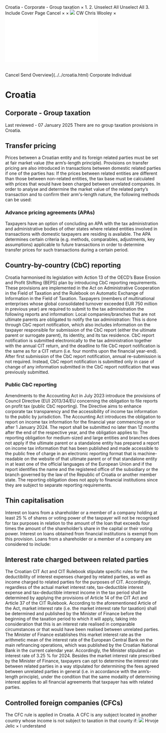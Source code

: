 Croatia - Corporate - Group taxation
×
1.
2.
Unselect All
Unselect All
3.
Include Cover Page
Cancel
×
×
![](../../-/media/world-wide-tax-summaries/attachments/global---chris-wooley.ashx%3Frev=ac5e5f3223b34096b1afc2a6009c7320&revision=ac5e5f32-23b3-4096-b1af-c2a6009c7320&hash=859B7ADC84DC2CBEC9760E9E6EE7DE6D0A8BFCDF)
CW
Chris Wooley
×
![](group-taxation.html)
######
Cancel
Send
Overview](../../croatia.html)
Corporate
Individual
# Croatia
## Corporate - Group taxation
Last reviewed - 07 January 2025
There are no group taxation provisions in Croatia.
## Transfer pricing
Prices between a Croatian entity and its foreign related parties must be set at fair market value (the arm’s-length principle). Provisions on transfer pricing are also introduced in transactions between domestic related parties if one of the parties has:
If the prices between related entities are different than those between non-related entities, the tax base must be calculated with prices that would have been charged between unrelated companies. In order to analyse and determine the market value of the related party’s transaction and to confirm their arm's-length nature, the following methods can be used:
### Advance pricing agreements (APAs)
Taxpayers have an option of concluding an APA with the tax administration and administrative bodies of other states where related entities involved in transactions with domestic taxpayers are residing is available. The APA determines certain criteria (e.g. methods, comparables, adjustments, key assumptions) applicable to future transactions in order to determine transfer prices for such transactions during a certain period.
## Country-by-country (CbC) reporting
Croatia harmonised its legislation with Action 13 of the OECD’s Base Erosion and Profit Shifting (BEPS) plan by introducing CbC reporting requirements. These provisions are implemented in the Act on Administrative Cooperation in the Field of Taxation and the Rulebook on Automatic Exchange of Information in the Field of Taxation. Taxpayers (members of multinational enterprises whose global consolidated turnover exceeded EUR 750 million in previous year) are required to submit to the tax administration the following reports and information:
Local companies/branches that are not ultimate parents are obligated to notify the tax administration:
This is done through CbC report notification, which also includes information on the taxpayer responsible for submission of the CbC report (either the ultimate parent or surrogate parent), its identity, and its tax residence.
CbC report notification is submitted electronically to the tax administration together with the annual CIT return, and the deadline to file CbC report notification is the same as for a CIT return (i.e. four months upon the financial year-end). After first submission of the CbC report notification, annual re-submission is not required. Instead, CbC report notification is submitted only in case of change of any information submitted in the CbC report notification that was previously submitted.
### Public CbC reporting
Amendments to the Accounting Act in July 2023 introduce the provisions of Council Directive (EU) 2013/34/EU concerning the obligation to file reports on profit tax (public CbC reporting). The Directive aims to enhance corporate tax transparency and the accessibility of income tax information to the public by jurisdiction.
The Accounting Act introduces the obligation to report on income tax information for the financial year commencing on or after 1 January 2024. The report shall be submitted no later than 12 months after the end of the respective year, and the obligation applies to:
The reporting obligation for medium-sized and large entities and branches does not apply if the ultimate parent or a standalone entity has prepared a report on income tax information that has been published and made accessible to the public free of charge in an electronic reporting format that is machine-readable on the website of that ultimate parent or of that standalone entity in at least one of the official languages of the European Union and if the report identifies the name and the registered office of the subsidiary or the branch governed by the law of the Republic of Croatia or another member state.
The reporting obligation does not apply to financial institutions since they are subject to separate reporting requirements.
## Thin capitalisation
Interest on loans from a shareholder or a member of a company holding at least 25 % of shares or voting power of the taxpayer will not be recognised for tax purposes in relation to the amount of the loan that exceeds four times the amount of the shareholder’s share in the capital or their voting power. Interest on loans obtained from financial institutions is exempt from this provision. Loans from a shareholder or a member of a company are considered to include:
## Interest rate charged between related parties
The Croatian CIT Act and CIT Rulebook stipulate specific rules for the deductibility of interest expenses charged by related parties, as well as income charged to related parties for the purposes of CIT. Accordingly, regardless of the actual market interest rate, tax-deductible interest expense and tax-deductible interest income in the tax period shall be determined by applying the provisions of Article 14 of the CIT Act and Article 37 of the CIT Rulebook.
According to the aforementioned Article of the Act, market interest rate (i.e. the market interest rate for taxation) shall be determined and published by the Minister of Finance before the beginning of the taxation period to which it will apply, taking into consideration that this is an interest rate realised in comparable circumstances or that would have been realised between unrelated parties. The Minister of Finance establishes this market interest rate as the arithmetic mean of the interest rate of the European Central Bank on the main refinancing operations, which was published by the Croatian National Bank in the current calendar year. Accordingly, the Minister stipulated an interest rate of 3.25 % for 2024.
Besides the market interest rate prescribed by the Minister of Finance, taxpayers can opt to determine the interest rate between related parties in a way stipulated for determining the fees agreed between unrelated parties in general (i.e. in accordance with the arm’s-length principle), under the condition that the same modality of determining interest applies to all financial agreements that taxpayer has with related parties.
## Controlled foreign companies (CFCs)
The CFC rule is applied in Croatia. A CFC is any subject located in another country whose income is not subject to taxation in that county if:
![](../../-/media/world-wide-tax-summaries/attachments/croatia---hrvoje_jelic.ashx%3Frev=4b50ae68ce5d49a9931477e34064b112&revision=4b50ae68-ce5d-49a9-9314-77e34064b112&hash=A3F88026C4504B14AD08E503FB9D07151D06FA2A)
Hrvoje Jelic
×
I understand